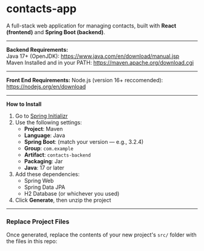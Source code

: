 # contacts-app

A full-stack web application for managing contacts, built with **React (frontend)** and **Spring Boot (backend)**.

---


**Backend Requirements:**<br>
Java 17+ (OpenJDK): https://www.java.com/en/download/manual.jsp<br>
Maven Installed and in your PATH: https://maven.apache.org/download.cgi<br>


---


**Front End Requirements:**
Node.js (version 16+ reccomended): https://nodejs.org/en/download

---

**How to Install**
1. Go to [Spring Initializr](https://start.spring.io/)
2. Use the following settings:
   - **Project**: Maven
   - **Language**: Java
   - **Spring Boot**: (match your version — e.g., 3.2.4)
   - **Group**: `com.example`
   - **Artifact**: `contacts-backend`
   - **Packaging**: Jar
   - **Java**: 17 or later
3. Add these dependencies:
   - Spring Web
   - Spring Data JPA
   - H2 Database (or whichever you used)
4. Click **Generate**, then unzip the project

---
### Replace Project Files

Once generated, replace the contents of your new project's `src/` folder with the files in this repo:
